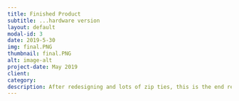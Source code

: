 ```yaml
---
title: Finished Product
subtitle: ...hardware version
layout: default
modal-id: 3
date: 2019-5-30
img: final.PNG
thumbnail: final.PNG
alt: image-alt
project-date: May 2019
client: 
category: 
description: After redesigning and lots of zip ties, this is the end result - our code running on a Raspberry Pi. The case was made on a Prusa.
---
```

